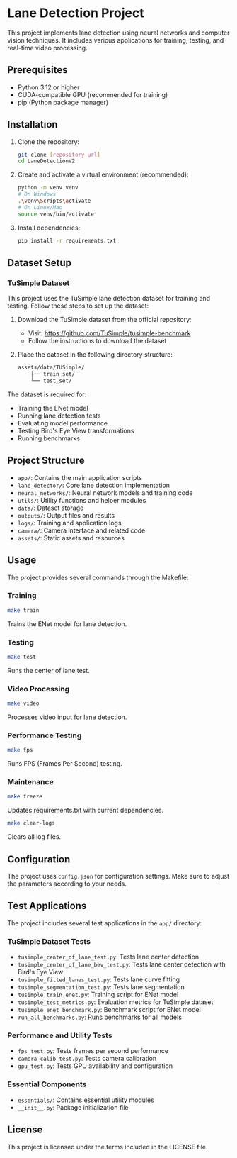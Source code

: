 # Lane Detection Project

This project implements lane detection using neural networks and computer vision techniques. It includes various applications for training, testing, and real-time video processing.

## Prerequisites

- Python 3.12 or higher
- CUDA-compatible GPU (recommended for training)
- pip (Python package manager)

## Installation

1. Clone the repository:

    ```bash
    git clone [repository-url]
    cd LaneDetectionV2
    ```

2. Create and activate a virtual environment (recommended):

    ```bash
    python -m venv venv
    # On Windows
    .\venv\Scripts\activate
    # On Linux/Mac
    source venv/bin/activate
    ```

3. Install dependencies:

    ```bash
    pip install -r requirements.txt
    ```

## Dataset Setup

### TuSimple Dataset

This project uses the TuSimple lane detection dataset for training and testing. Follow these steps to set up the dataset:

1. Download the TuSimple dataset from the official repository:
   - Visit: <https://github.com/TuSimple/tusimple-benchmark>
   - Follow the instructions to download the dataset

2. Place the dataset in the following directory structure:

    ```bash
    assets/data/TUSimple/
        ├── train_set/
        └── test_set/
    ```

The dataset is required for:

- Training the ENet model
- Running lane detection tests
- Evaluating model performance
- Testing Bird's Eye View transformations
- Running benchmarks

## Project Structure

- `app/`: Contains the main application scripts
- `lane_detector/`: Core lane detection implementation
- `neural_networks/`: Neural network models and training code
- `utils/`: Utility functions and helper modules
- `data/`: Dataset storage
- `outputs/`: Output files and results
- `logs/`: Training and application logs
- `camera/`: Camera interface and related code
- `assets/`: Static assets and resources

## Usage

The project provides several commands through the Makefile:

### Training

```bash
make train
```

Trains the ENet model for lane detection.

### Testing

```bash
make test
```

Runs the center of lane test.

### Video Processing

```bash
make video
```

Processes video input for lane detection.

### Performance Testing

```bash
make fps
```

Runs FPS (Frames Per Second) testing.

### Maintenance

```bash
make freeze
```

Updates requirements.txt with current dependencies.

```bash
make clear-logs
```

Clears all log files.

## Configuration

The project uses `config.json` for configuration settings. Make sure to adjust the parameters according to your needs.

## Test Applications

The project includes several test applications in the `app/` directory:

### TuSimple Dataset Tests

- `tusimple_center_of_lane_test.py`: Tests lane center detection
- `tusimple_center_of_lane_bev_test.py`: Tests lane center detection with Bird's Eye View
- `tusimple_fitted_lanes_test.py`: Tests lane curve fitting
- `tusimple_segmentation_test.py`: Tests lane segmentation
- `tusimple_train_enet.py`: Training script for ENet model
- `tusimple_test_metrics.py`: Evaluation metrics for TuSimple dataset
- `tusimple_enet_benchmark.py`: Benchmark script for ENet model
- `run_all_benchmarks.py`: Runs benchmarks for all models

### Performance and Utility Tests

- `fps_test.py`: Tests frames per second performance
- `camera_calib_test.py`: Tests camera calibration
- `gpu_test.py`: Tests GPU availability and configuration

### Essential Components

- `essentials/`: Contains essential utility modules
- `__init__.py`: Package initialization file

## License

This project is licensed under the terms included in the LICENSE file.
